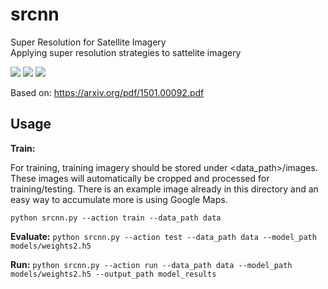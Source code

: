 # srcnn

Super Resolution for Satellite Imagery
<br />
Applying super resolution strategies to sattelite imagery


![](https://github.com/Yuki0114/Thesis_SRCNN/blob/master/results/05261_combined.jpg)
![](https://github.com/Yuki0114/Thesis_SRCNN/blob/master/results/05454_combined.jpg)
![](https://github.com/Yuki0114/Thesis_SRCNN/blob/master/results/06006_combined.jpg)


Based on: https://arxiv.org/pdf/1501.00092.pdf

## Usage

**Train:**

For training, training imagery should be stored under <data_path>/images. These images will automatically be cropped and processed for training/testing. There is an example image already in this directory and an easy way to accumulate more is using Google Maps.

```python srcnn.py --action train --data_path data```

**Evaluate:**
```python srcnn.py --action test --data_path data --model_path models/weights2.h5```

**Run:**
```python srcnn.py --action run --data_path data --model_path models/weights2.h5 --output_path model_results```
